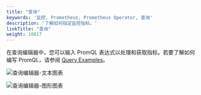 ```yaml
---
title: "查询"
keywords: '监控, Prometheus, Prometheus Operator, 查询'
description: '了解如何指定监控指标。'
linkTitle: "查询"
weight: 10817
---
```


在查询编辑器中，您可以输入 PromQL 表达式以处理和获取指标。若要了解如何编写 PromQL，请参阅 [Query Examples](https://prometheus.io/docs/prometheus/latest/querying/examples/)。

![查询编辑器-文本图表](/images/docs/zh-cn/project-user-guide/custom-application-monitoring/visualization/querying/text-chart-edit.png)

![查询编辑器-图形图表](/images/docs/zh-cn/project-user-guide/custom-application-monitoring/visualization/querying/graph-chart-edit.png)